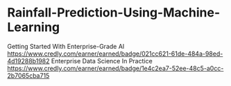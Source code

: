 # Rainfall-Prediction-Using-Machine-Learning
Getting Started With Enterprise-Grade AI
https://www.credly.com/earner/earned/badge/021cc621-61de-484a-98ed-4d19288b1982
Enterprise Data Science In Practice
https://www.credly.com/earner/earned/badge/1e4c2ea7-52ee-48c5-a0cc-2b7065cba715
